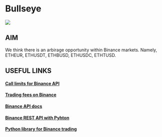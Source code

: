 # Bullseye

<img src="https://storage.googleapis.com/beaming_magnet/gitlab-readme/bullseye.gif" />

## AIM
We think there is an arbirage opportunity within Binance markets. 
Namely, ETHEUR, ETHUSDT, ETHBUSD, ETHUSDC, ETHTUSD.

## USEFUL LINKS

#### [Call limits for Binance API](https://api.binance.com/api/v1/exchangeInfo)
#### [Trading fees on Binance](https://www.binance.com/en/fee/schedule)
#### [Binance API docs](https://github.com/binance-exchange/binance-official-api-docs/blob/master/rest-api.md)
#### [Binance REST API with Pyhton](https://code.luasoftware.com/tutorials/cryptocurrency/python-connect-to-binance-api/)
#### [Python library for Binance trading](https://github.com/sammchardy/python-binance/tree/master/binance)

